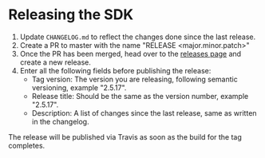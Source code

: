 # Releasing the SDK

1. Update `CHANGELOG.md` to reflect the changes done since the last release.
1. Create a PR to master with the name "RELEASE <major.minor.patch>"
1. Once the PR has been merged, head over to the [releases page](https://github.com/schibsted/account-sdk-android-web/releases) and create a new release.
1. Enter all the following fields before publishing the release:
    * Tag version: The version you are releasing, following semantic versioning, example "2.5.17".
    * Release title: Should be the same as the version number, example "2.5.17".
    * Description: A list of changes since the last release, same as written in the changelog.

The release will be published via Travis as soon as the build for the tag completes.
